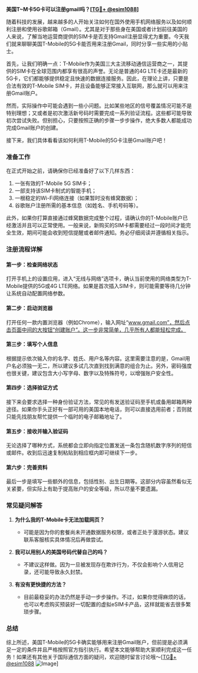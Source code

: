 **美国T~M卡5G卡可以注册gmail吗？[[TG💪+ @esim1088](https://t.me/s/esim1088)]**

随着科技的发展，越来越多的人开始关注如何在国外使用手机网络服务以及如何顺利注册和使用谷歌邮箱（Gmail）。尤其是对于那些身在美国或者计划前往美国的人来说，了解当地运营商提供的SIM卡是否支持Gmail注册显得尤为重要。今天我们就来聊聊美国T-Mobile的5G卡能否用来注册Gmail，同时分享一些实用的小贴士。

首先，让我们明确一点：T-Mobile作为美国三大主流移动通信运营商之一，其提供的SIM卡在全球范围内都享有很高的声誉。无论是普通的4G LTE卡还是最新的5G卡，它们都能够提供稳定且快速的数据连接服务。因此，在理论上讲，只要是合法有效的T-Mobile SIM卡，并且设备能够正常接入互联网，那么就可以用来注册Gmail账户。

然而，实际操作中可能会遇到一些小问题。比如某些地区的信号覆盖情况可能不是特别理想；又或者是初次激活新号码时需要完成一系列验证流程。这些都可能导致初次尝试失败。但别担心，只要按照正确的步骤一步步操作，绝大多数人都能成功完成Gmail账户的创建。

接下来，我们具体看看该如何利用T-Mobile的5G卡注册Gmail账户吧！

### 准备工作

在正式开始之前，请确保你已经准备好了以下几样东西：
1. 一张有效的T-Mobile 5G SIM卡；
2. 一部支持该SIM卡制式的智能手机；
3. 一根稳定的Wi-Fi网络连接（如果暂时没有蜂窝数据）；
4. 谷歌账户注册所需的基本信息（如姓名、手机号码等）。

此外，如果你打算直接通过蜂窝数据完成整个过程，请确认你的T-Mobile账户已经激活并且可以正常使用。一般来说，新购买的SIM卡都需要经过一段时间才能完全生效，期间可能会收到短信提醒或者邮件通知。务必仔细阅读并遵循相关指示。

### 注册流程详解

#### 第一步：检查网络状态
打开手机上的设置应用，进入“无线与网络”选项卡，确认当前使用的网络类型为T-Mobile提供的5G或4G LTE网络。如果是首次插入SIM卡，则可能需要等待几分钟让系统自动配置网络参数。

#### 第二步：启动浏览器
打开任何一款内置浏览器（例如Chrome），输入网址“www.gmail.com”，然后点击页面中间的大按钮“创建账户”。这一步非常简单，几乎所有人都能轻松完成。

#### 第三步：填写个人信息
根据提示依次输入你的名字、姓氏、用户名等内容。这里需要注意的是，Gmail用户名必须独一无二，所以建议多试几次直到找到满意的组合为止。另外，密码强度也很关键，建议包含大小写字母、数字以及特殊符号，以增强账户安全性。

#### 第四步：选择验证方式
接下来会要求选择一种身份验证方法，常见的有发送验证码至手机或备用邮箱两种途径。如果你手头正好有一部可用的美国本地电话，则可以直接选用前者；否则就只能先找朋友帮忙提供一个临时的电子邮箱地址了。

#### 第五步：接收并输入验证码
无论选择了哪种方式，系统都会立即向指定位置发送一条包含随机数字序列的短信或邮件。收到后迅速复制粘贴到相应框内即可继续下一步。

#### 第六步：完善资料
最后一步是填写一些额外的信息，包括性别、出生日期等。这部分内容虽然看似无关紧要，但实际上有助于提高账户的安全等级，所以尽量不要遗漏。

### 常见疑问解答

1. **为什么我的T-Mobile卡无法加载网页？**
   - 可能是因为你的套餐尚未开通数据服务权限，或者正处于漫游状态。建议联系客服核实具体情况后再做尝试。

2. **我可以用别人的美国号码代替自己的吗？**
   - 不建议这样做。因为一旦被发现存在欺诈行为，不仅会影响个人信用记录，还可能导致永久封禁。

3. **有没有更快捷的方法？**
   - 目前最稳妥的办法仍然是手动一步步操作。不过，如果你觉得麻烦的话，也可以考虑购买预装好一切配置的虚拟eSIM卡产品，这样就能省去很多繁琐步骤。

### 总结

综上所述，美国T-Mobile的5G卡确实能够用来注册Gmail账户，但前提是必须满足一定的条件并且严格按照官方指引执行。希望本文能够帮助大家顺利完成这一任务！如果还有其他关于国际通信方面的疑问，欢迎随时留言讨论哦～[[TG💪+ @esim1088](https://t.me/s/esim1088) ![Image](https://i.postimg.cc/4NQfJmqS/Snipaste-2025-05-13-00-14-12.png)]
